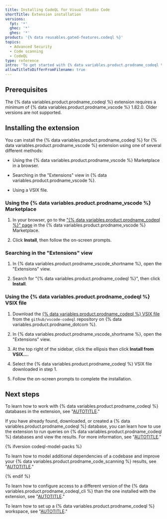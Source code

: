 ```yaml
---
title: Installing CodeQL for Visual Studio Code
shortTitle: Extension installation
versions:
  fpt: '*'
  ghec: '*'
  ghes: '*'
product: '{% data reusables.gated-features.codeql %}'
topics:
  - Advanced Security
  - Code scanning
  - CodeQL
type: reference
intro: 'To get started with {% data variables.product.prodname_codeql %} for {% data variables.product.prodname_vscode %}, you need to install and set up the extension.'
allowTitleToDifferFromFilename: true
---
```


## Prerequisites

The {% data variables.product.prodname_codeql %} extension requires a minimum of {% data variables.product.prodname_vscode %} 1.82.0. Older versions are not supported.

## Installing the extension

You can install the {% data variables.product.prodname_codeql %} for {% data variables.product.prodname_vscode %} extension using one of several different methods:

* Using the {% data variables.product.prodname_vscode %} Marketplace in a browser.

* Searching in the "Extensions" view in {% data variables.product.prodname_vscode %}.

* Using a VSIX file.

### Using the {% data variables.product.prodname_vscode %} Marketplace

1. In your browser, go to the ["{% data variables.product.prodname_codeql %}" page](https://marketplace.visualstudio.com/items?itemName=GitHub.vscode-codeql) in the {% data variables.product.prodname_vscode %} Marketplace.

1. Click **Install**, then follow the on-screen prompts.

### Searching in the "Extensions" view

1. In {% data variables.product.prodname_vscode_shortname %}, open the "Extensions" view.

1. Search for "{% data variables.product.prodname_codeql %}", then click **Install**.

### Using the {% data variables.product.prodname_codeql %} VSIX file

1. Download the [{% data variables.product.prodname_codeql %} VSIX file](https://github.com/github/vscode-codeql/releases) from the `github/vscode-codeql` repository on {% data variables.product.prodname_dotcom %}.

1. In {% data variables.product.prodname_vscode_shortname %}, open the "Extensions" view.

1. At the top right of the sidebar, click the ellipsis then click **Install from VSIX...**.

1. Select the {% data variables.product.prodname_codeql %} VSIX file downloaded in step 1.

1. Follow the on-screen prompts to complete the installation.

## Next steps

To learn how to work with {% data variables.product.prodname_codeql %} databases in the extension, see "[AUTOTITLE](/code-security/codeql-for-vs-code/getting-started-with-codeql-for-vs-code/managing-codeql-databases)."

If you have already found, downloaded, or created a {% data variables.product.prodname_codeql %} database, you can learn how to use the extension to run queries on {% data variables.product.prodname_codeql %} databases and view the results. For more information, see "[AUTOTITLE](/code-security/codeql-for-vs-code/getting-started-with-codeql-for-vs-code/running-codeql-queries)."

{% ifversion codeql-model-packs %}

To learn how to model additional dependencies of a codebase and improve your {% data variables.product.prodname_code_scanning %} results, see "[AUTOTITLE](/code-security/codeql-for-vs-code/using-the-advanced-functionality-of-the-codeql-for-vs-code-extension/using-the-codeql-model-editor)."

{% endif %}

To learn how to configure access to a different version of the {% data variables.product.prodname_codeql_cli %} than the one installed with the extension, see "[AUTOTITLE](/code-security/codeql-for-vs-code/using-the-advanced-functionality-of-the-codeql-for-vs-code-extension/configuring-access-to-the-codeql-cli)."

To learn how to set up a {% data variables.product.prodname_codeql %} workspace, see "[AUTOTITLE](/code-security/codeql-for-vs-code/using-the-advanced-functionality-of-the-codeql-for-vs-code-extension/setting-up-a-codeql-workspace)."

